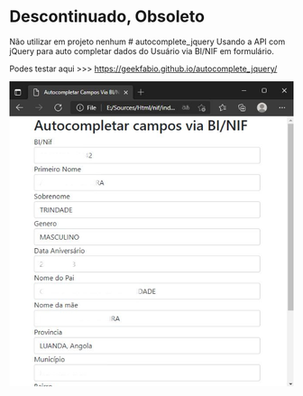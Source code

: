 <h1> Descontinuado, Obsoleto </h1>
Não utilizar em projeto nenhum
# autocomplete_jquery
Usando a API com jQuery para auto completar dados do Usuário via BI/NIF em formulário.  

Podes testar aqui >>> https://geekfabio.github.io/autocomplete_jquery/

![Alt text](/snap.jpg?raw=true "Preview")
